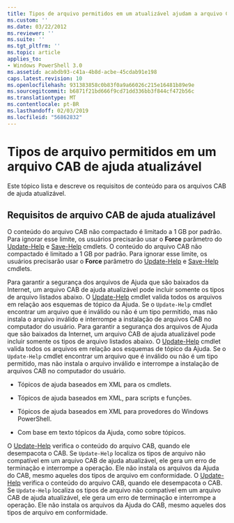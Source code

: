 ```yaml
---
title: Tipos de arquivo permitidos em um atualizável ajudam a arquivo CAB | Microsoft Docs
ms.custom: ''
ms.date: 03/22/2012
ms.reviewer: ''
ms.suite: ''
ms.tgt_pltfrm: ''
ms.topic: article
applies_to:
- Windows PowerShell 3.0
ms.assetid: acabdb93-c41a-4b8d-acbe-45cdab91e198
caps.latest.revision: 10
ms.openlocfilehash: 931383858c0b83f0a9a66026c215e16481b89e9e
ms.sourcegitcommit: b6871f21bd666f9cd71dd336bb3f844cf472b56c
ms.translationtype: MT
ms.contentlocale: pt-BR
ms.lasthandoff: 02/03/2019
ms.locfileid: "56862832"
---
```

# <a name="file-types-permitted-in-an-updatable-help-cab-file"></a>Tipos de arquivo permitidos em um arquivo CAB de ajuda atualizável

Este tópico lista e descreve os requisitos de conteúdo para os arquivos CAB de ajuda atualizável.

## <a name="updatable-help-cab-file-requirements"></a>Requisitos de arquivo CAB de ajuda atualizável

O conteúdo do arquivo CAB não compactado é limitado a 1 GB por padrão. Para ignorar esse limite, os usuários precisarão usar o **Force** parâmetro do [Update-Help](/powershell/module/Microsoft.PowerShell.Core/Update-Help) e [Save-Help](/powershell/module/Microsoft.PowerShell.Core/Save-Help) cmdlets.
O conteúdo do arquivo CAB não compactado é limitado a 1 GB por padrão. Para ignorar esse limite, os usuários precisarão usar o **Force** parâmetro do [Update-Help](/powershell/module/Microsoft.PowerShell.Core/Update-Help) e [Save-Help](/powershell/module/Microsoft.PowerShell.Core/Save-Help) cmdlets.

Para garantir a segurança dos arquivos de Ajuda que são baixados da Internet, um arquivo CAB de ajuda atualizável pode incluir somente os tipos de arquivo listados abaixo. O [Update-Help](/powershell/module/Microsoft.PowerShell.Core/Update-Help) cmdlet valida todos os arquivos em relação aos esquemas de tópico da Ajuda. Se o `Update-Help` cmdlet encontrar um arquivo que é inválido ou não é um tipo permitido, mas não instala o arquivo inválido e interrompe a instalação de arquivos CAB no computador do usuário.
Para garantir a segurança dos arquivos de Ajuda que são baixados da Internet, um arquivo CAB de ajuda atualizável pode incluir somente os tipos de arquivo listados abaixo. O [Update-Help](/powershell/module/Microsoft.PowerShell.Core/Update-Help) cmdlet valida todos os arquivos em relação aos esquemas de tópico da Ajuda. Se o `Update-Help` cmdlet encontrar um arquivo que é inválido ou não é um tipo permitido, mas não instala o arquivo inválido e interrompe a instalação de arquivos CAB no computador do usuário.

- Tópicos de ajuda baseados em XML para os cmdlets.

- Tópicos de ajuda baseados em XML, para scripts e funções.

- Tópicos de ajuda baseados em XML para provedores do Windows PowerShell.

- Com base em texto tópicos da Ajuda, como sobre tópicos.

O [Update-Help](/powershell/module/Microsoft.PowerShell.Core/Update-Help) verifica o conteúdo do arquivo CAB, quando ele desempacota o CAB. Se `Update-Help` localiza os tipos de arquivo não compatível em um arquivo CAB de ajuda atualizável, ele gera um erro de terminação e interrompe a operação. Ele não instala os arquivos da Ajuda do CAB, mesmo aqueles dos tipos de arquivo em conformidade.
O [Update-Help](/powershell/module/Microsoft.PowerShell.Core/Update-Help) verifica o conteúdo do arquivo CAB, quando ele desempacota o CAB. Se `Update-Help` localiza os tipos de arquivo não compatível em um arquivo CAB de ajuda atualizável, ele gera um erro de terminação e interrompe a operação. Ele não instala os arquivos da Ajuda do CAB, mesmo aqueles dos tipos de arquivo em conformidade.